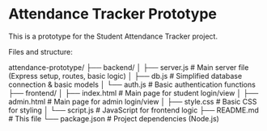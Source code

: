 # Attendance Tracker Prototype

This is a prototype for the Student Attendance Tracker project.

Files and structure:

attendance-prototype/
├── backend/
│   ├── server.js          # Main server file (Express setup, routes, basic logic)
│   ├── db.js              # Simplified database connection & basic models
│   └── auth.js            # Basic authentication functions
├── frontend/
│   ├── index.html         # Main page for student login/view
│   ├── admin.html         # Main page for admin login/view
│   ├── style.css          # Basic CSS for styling
│   └── script.js          # JavaScript for frontend logic
├── README.md              # This file
└── package.json           # Project dependencies (Node.js)
